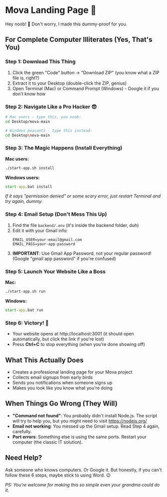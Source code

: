 # Mova Landing Page 🚀

Hey noob! 👋 Don't worry, I made this dummy-proof for you.

## For Complete Computer Illiterates (Yes, That's You)

### Step 1: Download This Thing
1. Click the green "Code" button → "Download ZIP" (you know what a ZIP file is, right?)
2. Extract it to your Desktop (double-click the ZIP, genius)
3. Open Terminal (Mac) or Command Prompt (Windows) - Google it if you don't know how

### Step 2: Navigate Like a Pro Hacker 😎
```bash
# Mac users - type this, you noob:
cd Desktop/mova-main

# Windows peasants - type this instead:
cd Desktop\mova-main
```

### Step 3: The Magic Happens (Install Everything)

**Mac users:**
```bash
./start-app.sh install
```

**Windows users:**
```cmd
start-app.bat install
```

*If it says "permission denied" or some scary error, just restart Terminal and try again, dummy.*

### Step 4: Email Setup (Don't Mess This Up)
1. Find the file `backend/.env` (it's inside the backend folder, duh)
2. Edit it with your Gmail info:
   ```
   EMAIL_USER=your-email@gmail.com
   EMAIL_PASS=your-app-password
   ```
3. **IMPORTANT**: Use Gmail App Password, not your regular password! (Google "gmail app password" if you're confused)

### Step 5: Launch Your Website Like a Boss
**Mac:**
```bash
./start-app.sh run
```

**Windows:**
```cmd
start-app.bat run
```

### Step 6: Victory! 🎉
- Your website opens at http://localhost:3001 (it should open automatically, but click the link if you're lost)
- Press **Ctrl+C** to stop everything (when you're done showing off)

## What This Actually Does
- Creates a professional landing page for your Mova project
- Collects email signups from early birds
- Sends you notifications when someone signs up
- Makes you look like you know what you're doing

## When Things Go Wrong (They Will)
- **"Command not found"**: You probably didn't install Node.js. The script will try to help you, but you might need to visit https://nodejs.org/
- **Email not working**: You messed up the Gmail setup. Read Step 4 again, carefully.
- **Port errors**: Something else is using the same ports. Restart your computer (the classic IT solution).

## Need Help?
Ask someone who knows computers. Or Google it. But honestly, if you can't follow these 6 steps, maybe stick to using Word. 😉

*PS: You're welcome for making this so simple even your grandma could do it.*
